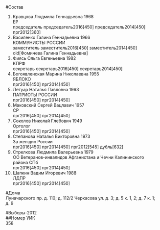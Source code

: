 #Состав  
1. Кравцова Людмила Геннадьевна 1968  
    ЕР  
    председатель председатель2016[450] председатель2014[450] прг2012[360]  
2. Василенко Галина Геннадьевна 1966  
    КОММУНИСТЫ РОССИИ  
    заместитель заместитель2016[450] заместитель2014[450] old[Фомичева Галина Геннадьевна]  
3. Фиясь Ольга Евгеньевна 1982  
    КПРФ  
    секретарь секретарь2016[450] секретарь2014[450]  
4. Богоявленская Марина Николаевна 1955  
    ЯБЛОКО  
    прг2016[450] прг2014[450]  
5. Летуар Наталья Павловна 1963  
    ПАТРИОТЫ РОССИИ  
    прг2016[450] прг2014[450]  
6. Маковский Сергей Вацлавич 1957  
    СР  
    прг2016[450] прг2014[450]  
7. Соколов Николай Глебович 1949  
    Ортолог  
    прг2016[450] прг2014[450]  
8. Степанова Наталья Викторовна 1973  
    За женщин России  
    прг2016[450] прг2014[450] прг2012[545] дубль[632]  
9. Стрелкова Людмила Валерьевна 1979  
    ОО Ветеранов-инвалидов Афганистана и Чечни Калининского района СПб  
    прг2016[450] прг2014[450]  
10. Шапкин Вадим Игоревич 1988  
    ЛДПР  
    прг2016[450] прг2014[450]  
  
#Дома  
Луначарского пр. д. 110; д. 112/2 Черкасова ул. д. 3; д. 5 к. 1, 2; д. 7 к. 1; д. 9  
  
#Выборы-2012  
##Номер УИК  
358  
